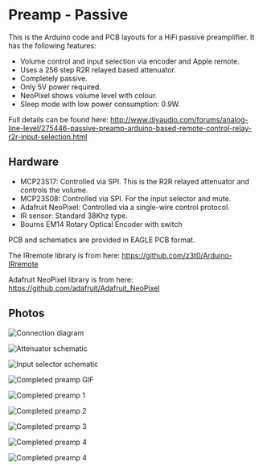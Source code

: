 # Preamp - Passive

This is the Arduino code and PCB layouts for a HiFi passive preamplifier. It has the following features:

  * Volume control and input selection via encoder and Apple remote.
  * Uses a 256 step R2R relayed based attenuator.
  * Completely passive.
  * Only 5V power required.
  * NeoPixel shows volume level with colour.
  * Sleep mode with low power consumption: 0.9W.

Full details can be found here:
http://www.diyaudio.com/forums/analog-line-level/275446-passive-preamp-arduino-based-remote-control-relay-r2r-input-selection.html

## Hardware

  * MCP23S17: Controlled via SPI. This is the R2R relayed attenuator and controls the volume.
  * MCP23S08: Controlled via SPI. For the input selector and mute.
  * Adafruit NeoPixel: Controlled via a single-wire control protocol.
  * IR sensor: Standard 38Khz type.
  * Bourns EM14 Rotary Optical Encoder with switch

PCB and schematics are provided in EAGLE PCB format.

The IRremote library is from here:
https://github.com/z3t0/Arduino-IRremote

Adafruit NeoPixel library is from here:
https://github.com/adafruit/Adafruit_NeoPixel

## Photos

![Connection diagram](../master/images/PassivePreamp_bb.jpg?raw=true)

![Attenuator schematic](../master/images/attenuator-schematic.jpg?raw=true)

![Input selector schematic](../master/images/input-selector-schematic.jpg?raw=true)

![Completed preamp GIF](../master/images/hPBWdx8.gif?raw=true)

![Completed preamp 1](../master/images/IMG_0036.JPG?raw=true)

![Completed preamp 2](../master/images/IMG_0037.JPG?raw=true)

![Completed preamp 3](../master/images/IMG_0038.JPG?raw=true)

![Completed preamp 4](../master/images/IMG_0041.JPG?raw=true)

![Completed preamp 4](../master/images/IMG_0042.JPG?raw=true)
